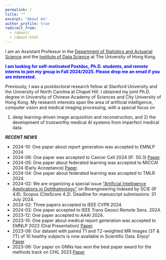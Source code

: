 ```yaml
---
permalink: /
title: ""
excerpt: "About me"
author_profile: true
redirect_from: 
  - /about/
  - /about.html
---
```

I am an Assistant Professor in the [Department of Statistics and Actuarial Science](https://saasweb.hku.hk/staff/liangqqu/) and the [Institute of Data Science](https://datascience.hku.hk/people/liangqiong-qu/) at The University of Hong Kong. 
  
 <span style="color:blue;font-weight:bold;"> I am looking for self-motivated Postdoc, Ph.D. students, and remote interns to join my group in Fall 2024/2025. Please drop me an email if you are interested. </span>

Previously, I was a postdoctoral research fellow at Stanford University and the University of North Carolina at Chapel Hill. I obtained my joint Ph.D. degree in University of Chinese Academy of Sciences and City University of Hong Kong. My research interests span the area of artificial intelligence, computer vision and medical imaging processing, with a special focus on
1) deep learning-driven image acquisition and reconstruction, and 2) the development of trustworthy medical AI systems
from imperfect medical data.

***RECENT NEWS***
* 2024-10: One paper about report generation was accepted to EMNLP 2024 
* 2024-06: One paper was accepted to Cancer Cell 2024 (IF: 50.3) [Paper](https://www.cell.com/cancer-cell/abstract/S1535-6108(24)00227-7).
* 2024-05: One paper about federated learning was accepted to MICCAI 2024 (Early Acceptance) [Paper](https://papers.miccai.org/miccai-2024/paper/1348_paper.pdf).
* 2024-04: One paper about federated learning was accepted to TMLR 2024.
* 2024-02: We are organizing a special issue ["Artificial Intelligence Applications in Ophthalmology"](https://www.mdpi.com/journal/bioengineering/special_issues/LV7G016I1W) on Bioengineering Indexed by SCIE (IF 4.6), Scopus (CiteScore 4.2). Deadline for manuscript submissions: 31 July 2024. 
* 2024-02: Three papers accepted to IEEE CVPR 2024.
* 2024-02: One paper accepted to IEEE Trans Geosci Remote Sens. 2024.
* 2023-12: One paper accepted to AAAI 2024.
* 2023-10: One paper about medical report generation was accepted to EMNLP 2023 (Oral Presentation) [Paper](https://openreview.net/pdf?id=bB32QLrpu4).
* 2023-08: Our dataset with paired T1 and T2-weighted MR images (3T & 7T) of 10 healthy subjects is now available in Scientific Data. Enjoy! [Paper](https://www.nature.com/articles/s41597-023-02400-y)
* 2023-06: Our paper on GNNs has won the best paper award for the methods track on CHIL 2023 [Paper](https://proceedings.mlr.press/v209/tang23a.html)



